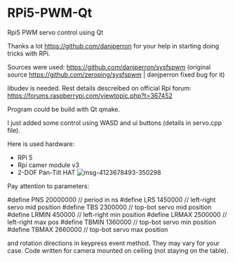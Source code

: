 # RPi5-PWM-Qt
Rpi5 PWM servo control using Qt

Thanks a lot https://github.com/danjperron for your help in starting doing tricks with RPi.

Sources were used:
https://github.com/danjperron/sysfspwm (original source https://github.com/zeroping/sysfspwm | danjperron fixed bug for it)

libudev is needed. Rest details descreibed on official Rpi forum: https://forums.raspberrypi.com/viewtopic.php?t=367452

Program could be build with Qt qmake.

I just added some control using WASD and ui buttons (details in servo.cpp file).

Here is used hardware:
- RPi 5
- Rpi camer module v3
- 2-DOF Pan-Tilt HAT
![msg-4123678493-350298](https://github.com/9onemandev/RPi5-PWM-Qt/assets/163633812/70886b13-eb85-4d9b-a325-b36296650ac0)

Pay attention to parameters:

#define PNS 20000000       // period in ns
#define LRS 1450000        // left-right servo mid position
#define TBS 2300000        // top-bot servo mid position
#define LRMIN 450000       // left-right min position
#define LRMAX 2500000      // left-right max pos
#define TBMIN 1360000      // top-bot servo min position
#define TBMAX 2660000      // top-bot servo max position

and rotation directions in keypress event method. They may vary for your case. Code written for camera mounted on ceiling (not staying on the table).


